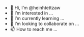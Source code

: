 - 👋 Hi, I’m @heinhtettzaw
- 👀 I’m interested in ...
- 🌱 I’m currently learning ...
- 💞️ I’m looking to collaborate on ...
- 📫 How to reach me ...

<!---
heinhtettzaw/heinhtettzaw is a ✨ special ✨ repository because its `README.md` (this file) appears on your GitHub profile.
You can click the Preview link to take a look at your changes.
--->
